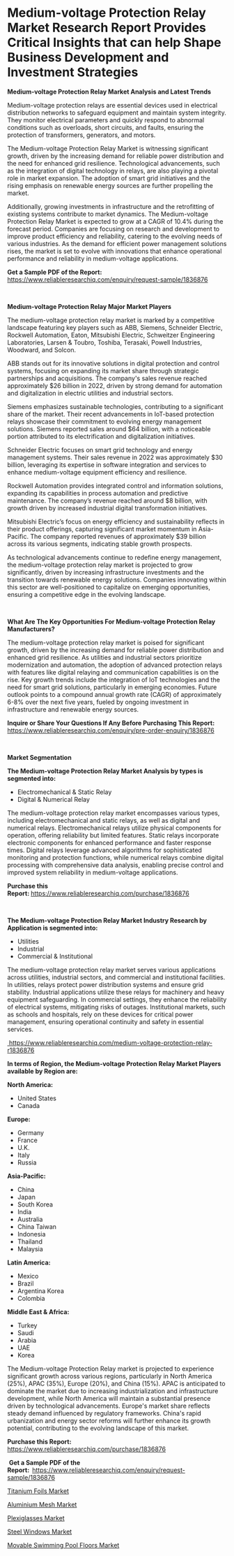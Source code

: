<p><h1>Medium-voltage Protection Relay Market Research Report Provides Critical Insights that can help Shape Business Development and Investment Strategies</h1></p><p><strong>Medium-voltage Protection Relay Market Analysis and Latest Trends</strong></p>
<p><p>Medium-voltage protection relays are essential devices used in electrical distribution networks to safeguard equipment and maintain system integrity. They monitor electrical parameters and quickly respond to abnormal conditions such as overloads, short circuits, and faults, ensuring the protection of transformers, generators, and motors.</p><p>The Medium-voltage Protection Relay Market is witnessing significant growth, driven by the increasing demand for reliable power distribution and the need for enhanced grid resilience. Technological advancements, such as the integration of digital technology in relays, are also playing a pivotal role in market expansion. The adoption of smart grid initiatives and the rising emphasis on renewable energy sources are further propelling the market.</p><p>Additionally, growing investments in infrastructure and the retrofitting of existing systems contribute to market dynamics. The Medium-voltage Protection Relay Market is expected to grow at a CAGR of 10.4% during the forecast period. Companies are focusing on research and development to improve product efficiency and reliability, catering to the evolving needs of various industries. As the demand for efficient power management solutions rises, the market is set to evolve with innovations that enhance operational performance and reliability in medium-voltage applications.</p></p>
<p><strong>Get a Sample PDF of the Report:&nbsp;</strong> <a href="https://www.reliableresearchiq.com/enquiry/request-sample/1836876?utm_campaign=1719&utm_medium=2&utm_source=Github&utm_content=ia&utm_term=16102024&utm_id=medium-voltage-protection-relay">https://www.reliableresearchiq.com/enquiry/request-sample/1836876</a></p>
<p>&nbsp;</p>
<p><strong>Medium-voltage Protection Relay Major Market Players</strong></p>
<p><p>The medium-voltage protection relay market is marked by a competitive landscape featuring key players such as ABB, Siemens, Schneider Electric, Rockwell Automation, Eaton, Mitsubishi Electric, Schweitzer Engineering Laboratories, Larsen & Toubro, Toshiba, Terasaki, Powell Industries, Woodward, and Solcon. </p><p>ABB stands out for its innovative solutions in digital protection and control systems, focusing on expanding its market share through strategic partnerships and acquisitions. The company's sales revenue reached approximately $26 billion in 2022, driven by strong demand for automation and digitalization in electric utilities and industrial sectors.</p><p>Siemens emphasizes sustainable technologies, contributing to a significant share of the market. Their recent advancements in IoT-based protection relays showcase their commitment to evolving energy management solutions. Siemens reported sales around $64 billion, with a noticeable portion attributed to its electrification and digitalization initiatives.</p><p>Schneider Electric focuses on smart grid technology and energy management systems. Their sales revenue in 2022 was approximately $30 billion, leveraging its expertise in software integration and services to enhance medium-voltage equipment efficiency and resilience.</p><p>Rockwell Automation provides integrated control and information solutions, expanding its capabilities in process automation and predictive maintenance. The company’s revenue reached around $8 billion, with growth driven by increased industrial digital transformation initiatives.</p><p>Mitsubishi Electric’s focus on energy efficiency and sustainability reflects in their product offerings, capturing significant market momentum in Asia-Pacific. The company reported revenues of approximately $39 billion across its various segments, indicating stable growth prospects.</p><p>As technological advancements continue to redefine energy management, the medium-voltage protection relay market is projected to grow significantly, driven by increasing infrastructure investments and the transition towards renewable energy solutions. Companies innovating within this sector are well-positioned to capitalize on emerging opportunities, ensuring a competitive edge in the evolving landscape.</p></p>
<p>&nbsp;</p>
<p><strong>What Are The Key Opportunities For Medium-voltage Protection Relay Manufacturers?</strong></p>
<p><p>The medium-voltage protection relay market is poised for significant growth, driven by the increasing demand for reliable power distribution and enhanced grid resilience. As utilities and industrial sectors prioritize modernization and automation, the adoption of advanced protection relays with features like digital relaying and communication capabilities is on the rise. Key growth trends include the integration of IoT technologies and the need for smart grid solutions, particularly in emerging economies. Future outlook points to a compound annual growth rate (CAGR) of approximately 6-8% over the next five years, fueled by ongoing investment in infrastructure and renewable energy sources.</p></p>
<p><strong>Inquire or Share Your Questions If Any Before Purchasing This Report:</strong> <a href="https://www.reliableresearchiq.com/enquiry/pre-order-enquiry/1836876?utm_campaign=1719&utm_medium=2&utm_source=Github&utm_content=ia&utm_term=16102024&utm_id=medium-voltage-protection-relay">https://www.reliableresearchiq.com/enquiry/pre-order-enquiry/1836876</a></p>
<p>&nbsp;</p>
<p><strong>Market Segmentation</strong></p>
<p><strong>The Medium-voltage Protection Relay Market Analysis by types is segmented into:</strong></p>
<p><ul><li>Electromechanical & Static Relay</li><li>Digital & Numerical Relay</li></ul></p>
<p><p>The medium-voltage protection relay market encompasses various types, including electromechanical and static relays, as well as digital and numerical relays. Electromechanical relays utilize physical components for operation, offering reliability but limited features. Static relays incorporate electronic components for enhanced performance and faster response times. Digital relays leverage advanced algorithms for sophisticated monitoring and protection functions, while numerical relays combine digital processing with comprehensive data analysis, enabling precise control and improved system reliability in medium-voltage applications.</p></p>
<p><strong>Purchase this Report:&nbsp;</strong><a href="https://www.reliableresearchiq.com/purchase/1836876?utm_campaign=1719&utm_medium=2&utm_source=Github&utm_content=ia&utm_term=16102024&utm_id=medium-voltage-protection-relay">https://www.reliableresearchiq.com/purchase/1836876</a></p>
<p>&nbsp;</p>
<p><strong>The Medium-voltage Protection Relay Market Industry Research by Application is segmented into:</strong></p>
<p><ul><li>Utilities</li><li>Industrial</li><li>Commercial & Institutional</li></ul></p>
<p><p>The medium-voltage protection relay market serves various applications across utilities, industrial sectors, and commercial and institutional facilities. In utilities, relays protect power distribution systems and ensure grid stability. Industrial applications utilize these relays for machinery and heavy equipment safeguarding. In commercial settings, they enhance the reliability of electrical systems, mitigating risks of outages. Institutional markets, such as schools and hospitals, rely on these devices for critical power management, ensuring operational continuity and safety in essential services.</p></p>
<p><a href="https://www.reliableresearchiq.com/medium-voltage-protection-relay-r1836876?utm_campaign=1719&utm_medium=2&utm_source=Github&utm_content=ia&utm_term=16102024&utm_id=medium-voltage-protection-relay">&nbsp;https://www.reliableresearchiq.com/medium-voltage-protection-relay-r1836876</a></p>
<p><strong>In terms of Region, the Medium-voltage Protection Relay Market Players available by Region are:</strong></p>
<p>
    <p> <strong> North America: </strong>
        <ul>
            <li>United States</li>
            <li>Canada</li>
        </ul>
        </p> 
    <p> <strong> Europe: </strong>
        <ul>
            <li>Germany</li>
            <li>France</li>
            <li>U.K.</li>
            <li>Italy</li>
            <li>Russia</li>
        </ul>
        </p> 
    <p> <strong> Asia-Pacific: </strong>
        <ul>
            <li>China</li>
            <li>Japan</li>
            <li>South Korea</li>
            <li>India</li>
            <li>Australia</li>
            <li>China Taiwan</li>
            <li>Indonesia</li>
            <li>Thailand</li>
            <li>Malaysia</li>
        </ul>
        </p> 
    <p> <strong> Latin America: </strong>
        <ul>
            <li>Mexico</li>
            <li>Brazil</li>
            <li>Argentina Korea</li>
            <li>Colombia</li>
        </ul>
        </p> 
    <p> <strong> Middle East & Africa: </strong>
        <ul>
            <li>Turkey</li>
            <li>Saudi</li>
            <li>Arabia</li>
            <li>UAE</li>
            <li>Korea</li>
        </ul>
    </p>
    </p>
<p><p>The Medium-voltage Protection Relay market is projected to experience significant growth across various regions, particularly in North America (25%), APAC (35%), Europe (20%), and China (15%). APAC is anticipated to dominate the market due to increasing industrialization and infrastructure development, while North America will maintain a substantial presence driven by technological advancements. Europe's market share reflects steady demand influenced by regulatory frameworks. China's rapid urbanization and energy sector reforms will further enhance its growth potential, contributing to the evolving landscape of this market.</p></p>
<p><strong>Purchase this Report: </strong><a href="https://www.reliableresearchiq.com/purchase/1836876?utm_campaign=1719&utm_medium=2&utm_source=Github&utm_content=ia&utm_term=16102024&utm_id=medium-voltage-protection-relay">https://www.reliableresearchiq.com/purchase/1836876</a></p>
<p>&nbsp;<strong>Get a Sample PDF of the Report:&nbsp;&nbsp;</strong><a href="https://www.reliableresearchiq.com/enquiry/request-sample/1836876?utm_campaign=1719&utm_medium=2&utm_source=Github&utm_content=ia&utm_term=16102024&utm_id=medium-voltage-protection-relay">https://www.reliableresearchiq.com/enquiry/request-sample/1836876</a></p>
<p><strong></strong></p>
<p><p><a href="https://www.linkedin.com/pulse/sustainability-trends-titanium-foils-industry-market-implications-hfqyc?utm_campaign=1719&utm_medium=2&utm_source=Github&utm_content=ia&utm_term=16102024&utm_id=medium-voltage-protection-relay">Titanium Foils Market</a></p><p><a href="https://www.linkedin.com/pulse/strategic-market-insights-navigating-global-aluminium-mesh-tedqc?utm_campaign=1719&utm_medium=2&utm_source=Github&utm_content=ia&utm_term=16102024&utm_id=medium-voltage-protection-relay">Aluminium Mesh Market</a></p><p><a href="https://www.linkedin.com/pulse/global-plexiglasses-6-cagr-forecast-2024-2031-crowd-data-5zgnc?utm_campaign=1719&utm_medium=2&utm_source=Github&utm_content=ia&utm_term=16102024&utm_id=medium-voltage-protection-relay">Plexiglasses Market</a></p><p><a href="https://www.linkedin.com/pulse/global-steel-windows-market-analysis-key-trends-future-projections-zxftc?utm_campaign=1719&utm_medium=2&utm_source=Github&utm_content=ia&utm_term=16102024&utm_id=medium-voltage-protection-relay">Steel Windows Market</a></p><p><a href="https://www.linkedin.com/pulse/movable-swimming-pool-floors-industry-sector-market-dynamics-kzmcc?utm_campaign=1719&utm_medium=2&utm_source=Github&utm_content=ia&utm_term=16102024&utm_id=medium-voltage-protection-relay">Movable Swimming Pool Floors Market</a></p></p>